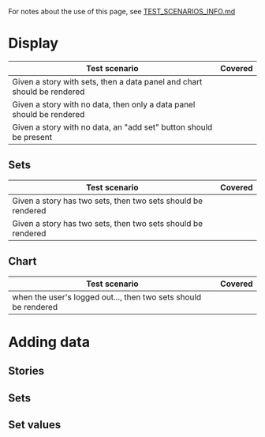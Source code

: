 For notes about the use of this page, see [TEST_SCENARIOS_INFO.md](./TEST_SCENARIOS_INFO.md)

# Display
|Test scenario|Covered|
|---          |   :---:  |
|Given a story with sets, then a data panel and chart should be rendered||
|Given a story with no data, then only a data panel should be rendered||
|Given a story with no data, an "add set" button should be present||

## Sets
|Test scenario|Covered|
|---          |   :---:  |
|Given a story has two sets, then two sets should be rendered||
|Given a story has two sets, then two sets should be rendered||

## Chart
|Test scenario|Covered|
|---          |   :---:  |
|when the user's logged out..., then two sets should be rendered||

# Adding data

## Stories

## Sets

## Set values
